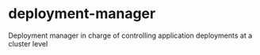 # deployment-manager
Deployment manager in charge of controlling application deployments at a cluster level
